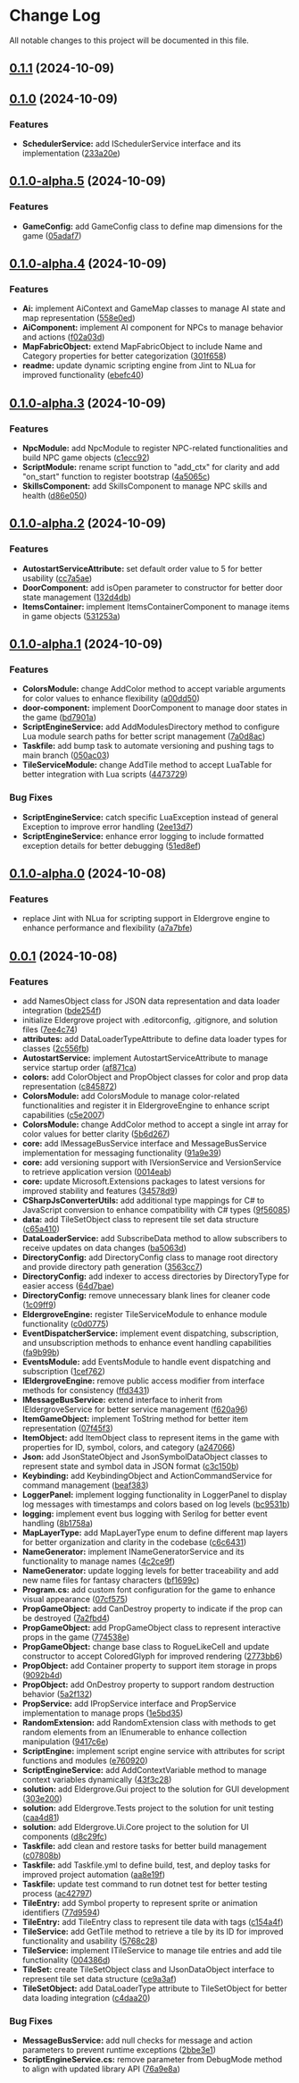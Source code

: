 # Change Log

All notable changes to this project will be documented in this file.

<a name="0.1.1"></a>
## [0.1.1](https://www.github.com/tgiachi/Eldergrove/releases/tag/v0.1.1) (2024-10-09)

<a name="0.1.0"></a>
## [0.1.0](https://www.github.com/tgiachi/Eldergrove/releases/tag/v0.1.0) (2024-10-09)

### Features

* **SchedulerService:** add ISchedulerService interface and its implementation ([233a20e](https://www.github.com/tgiachi/Eldergrove/commit/233a20e3b388e9675b091e9faa6c5dd6c27ada77))

<a name="0.1.0-alpha.5"></a>
## [0.1.0-alpha.5](https://www.github.com/tgiachi/Eldergrove/releases/tag/v0.1.0-alpha.5) (2024-10-09)

### Features

* **GameConfig:** add GameConfig class to define map dimensions for the game ([05adaf7](https://www.github.com/tgiachi/Eldergrove/commit/05adaf7634a18c43edd1acd5ce608ab94db847a3))

<a name="0.1.0-alpha.4"></a>
## [0.1.0-alpha.4](https://www.github.com/tgiachi/Eldergrove/releases/tag/v0.1.0-alpha.4) (2024-10-09)

### Features

* **Ai:** implement AiContext and GameMap classes to manage AI state and map representation ([558e0ed](https://www.github.com/tgiachi/Eldergrove/commit/558e0ed82044166dd2c9abd823f8ea7a04e191f1))
* **AiComponent:** implement AI component for NPCs to manage behavior and actions ([f02a03d](https://www.github.com/tgiachi/Eldergrove/commit/f02a03dbde8e36e5aaec2aa2a5b3630f633325bf))
* **MapFabricObject:** extend MapFabricObject to include Name and Category properties for better categorization ([301f658](https://www.github.com/tgiachi/Eldergrove/commit/301f658f587f51f73e23208c8ef1c6515deaeb44))
* **readme:** update dynamic scripting engine from Jint to NLua for improved functionality ([ebefc40](https://www.github.com/tgiachi/Eldergrove/commit/ebefc401aeb4db85915d93ce04093bcf4efec632))

<a name="0.1.0-alpha.3"></a>
## [0.1.0-alpha.3](https://www.github.com/tgiachi/Eldergrove/releases/tag/v0.1.0-alpha.3) (2024-10-09)

### Features

* **NpcModule:** add NpcModule to register NPC-related functionalities and build NPC game objects ([c1ecc92](https://www.github.com/tgiachi/Eldergrove/commit/c1ecc92de7a2611f4eb7d734c278502e515bb9a4))
* **ScriptModule:** rename script function to "add_ctx" for clarity and add "on_start" function to register bootstrap ([4a5065c](https://www.github.com/tgiachi/Eldergrove/commit/4a5065c8217486c7e08328357efa661ce17f3b92))
* **SkillsComponent:** add SkillsComponent to manage NPC skills and health ([d86e050](https://www.github.com/tgiachi/Eldergrove/commit/d86e0500c09c3714dc424cce8f30827cb4b240d3))

<a name="0.1.0-alpha.2"></a>
## [0.1.0-alpha.2](https://www.github.com/tgiachi/Eldergrove/releases/tag/v0.1.0-alpha.2) (2024-10-09)

### Features

* **AutostartServiceAttribute:** set default order value to 5 for better usability ([cc7a5ae](https://www.github.com/tgiachi/Eldergrove/commit/cc7a5aed74c5f70e3ff6297f2235baccbc6ce469))
* **DoorComponent:** add isOpen parameter to constructor for better door state management ([132d4db](https://www.github.com/tgiachi/Eldergrove/commit/132d4db7743b054b5f648ee09b2b246467bcacf9))
* **ItemsContainer:** implement ItemsContainerComponent to manage items in game objects ([531253a](https://www.github.com/tgiachi/Eldergrove/commit/531253a5c3e5b2932f912e7c0e65d6f4f4b5fb57))

<a name="0.1.0-alpha.1"></a>
## [0.1.0-alpha.1](https://www.github.com/tgiachi/Eldergrove/releases/tag/v0.1.0-alpha.1) (2024-10-09)

### Features

* **ColorsModule:** change AddColor method to accept variable arguments for color values to enhance flexibility ([a00dd50](https://www.github.com/tgiachi/Eldergrove/commit/a00dd50ef9bc31d151192813694f7f3ef4a827f9))
* **door-component:** implement DoorComponent to manage door states in the game ([bd7901a](https://www.github.com/tgiachi/Eldergrove/commit/bd7901a0932d5c26ae0452ba2183bcd78e40d222))
* **ScriptEngineService:** add AddModulesDirectory method to configure Lua module search paths for better script management ([7a0d8ac](https://www.github.com/tgiachi/Eldergrove/commit/7a0d8acabd7b74e96ac8b655c0dcad1a7fd9c5f1))
* **Taskfile:** add bump task to automate versioning and pushing tags to main branch ([050ac03](https://www.github.com/tgiachi/Eldergrove/commit/050ac0362e15d3f3f1fb3c78c70578076d1e84a3))
* **TileServiceModule:** change AddTile method to accept LuaTable for better integration with Lua scripts ([4473729](https://www.github.com/tgiachi/Eldergrove/commit/4473729ab0feaafd3fb76de2ed7d4569a17e5472))

### Bug Fixes

* **ScriptEngineService:** catch specific LuaException instead of general Exception to improve error handling ([2ee13d7](https://www.github.com/tgiachi/Eldergrove/commit/2ee13d7d1dfaf80f379fc7989d4a96f97aadfff3))
* **ScriptEngineService:** enhance error logging to include formatted exception details for better debugging ([51ed8ef](https://www.github.com/tgiachi/Eldergrove/commit/51ed8efa7f6186c25ae817b91afff55c07438bc0))

<a name="0.1.0-alpha.0"></a>
## [0.1.0-alpha.0](https://www.github.com/tgiachi/Eldergrove/releases/tag/v0.1.0-alpha.0) (2024-10-08)

### Features

* replace Jint with NLua for scripting support in Eldergrove engine to enhance performance and flexibility ([a7a7bfe](https://www.github.com/tgiachi/Eldergrove/commit/a7a7bfe71eeee9c956cc5e6dd805d7fd31dbd8e8))

<a name="0.0.1"></a>
## [0.0.1](https://www.github.com/tgiachi/Eldergrove/releases/tag/v0.0.1) (2024-10-08)

### Features

* add NamesObject class for JSON data representation and data loader integration ([bde254f](https://www.github.com/tgiachi/Eldergrove/commit/bde254f999be418e92b37ef1928149f6e4d93214))
* initialize Eldergrove project with .editorconfig, .gitignore, and solution files ([7ee4c74](https://www.github.com/tgiachi/Eldergrove/commit/7ee4c741f9d3ba3b15884f526e46e43e30f2f387))
* **attributes:** add DataLoaderTypeAttribute to define data loader types for classes ([2c556fb](https://www.github.com/tgiachi/Eldergrove/commit/2c556fbc81c51f589d0102d753beec727b965a97))
* **AutostartService:** implement AutostartServiceAttribute to manage service startup order ([af871ca](https://www.github.com/tgiachi/Eldergrove/commit/af871ca40ff4abd524eb918b4ad24a4b12c8987b))
* **colors:** add ColorObject and PropObject classes for color and prop data representation ([c845872](https://www.github.com/tgiachi/Eldergrove/commit/c845872a29b056a8d5b2a4ec3dec09a5fd079fe1))
* **ColorsModule:** add ColorsModule to manage color-related functionalities and register it in EldergroveEngine to enhance script capabilities ([c5e2007](https://www.github.com/tgiachi/Eldergrove/commit/c5e2007d226313b25731c0b2cba7e5cb8fc93398))
* **ColorsModule:** change AddColor method to accept a single int array for color values for better clarity ([5b6d267](https://www.github.com/tgiachi/Eldergrove/commit/5b6d267d3e064c62625dde968aa703460bca49b9))
* **core:** add IMessageBusService interface and MessageBusService implementation for messaging functionality ([91a9e39](https://www.github.com/tgiachi/Eldergrove/commit/91a9e392e6e6ad2ad95178830413b10590dfa0d7))
* **core:** add versioning support with IVersionService and VersionService to retrieve application version ([0014eab](https://www.github.com/tgiachi/Eldergrove/commit/0014eab90f5c80a4e7a0a5b6085572f6bdb48c6d))
* **core:** update Microsoft.Extensions packages to latest versions for improved stability and features ([34578d9](https://www.github.com/tgiachi/Eldergrove/commit/34578d9af87aa3a5c25285f720ec8bef19aa7628))
* **CSharpJsConverterUtils:** add additional type mappings for C# to JavaScript conversion to enhance compatibility with C# types ([9f56085](https://www.github.com/tgiachi/Eldergrove/commit/9f56085813621f8bfc0c6aaf4b79f18a2146c6c6))
* **data:** add TileSetObject class to represent tile set data structure ([c65a410](https://www.github.com/tgiachi/Eldergrove/commit/c65a4104bc84b149c72497cd5844269cb62ce67f))
* **DataLoaderService:** add SubscribeData method to allow subscribers to receive updates on data changes ([ba5063d](https://www.github.com/tgiachi/Eldergrove/commit/ba5063d78a92534b3d415b126d6ddff691cf860e))
* **DirectoryConfig:** add DirectoryConfig class to manage root directory and provide directory path generation ([3563cc7](https://www.github.com/tgiachi/Eldergrove/commit/3563cc730c3b0423eced0dc1fa8e99d26c835ea1))
* **DirectoryConfig:** add indexer to access directories by DirectoryType for easier access ([64d7bae](https://www.github.com/tgiachi/Eldergrove/commit/64d7baef1f7a18530972618395c27ff1ce4a6f01))
* **DirectoryConfig:** remove unnecessary blank lines for cleaner code ([1c09ff9](https://www.github.com/tgiachi/Eldergrove/commit/1c09ff9ba633a6cf5d51ef109556ef67c099b4ae))
* **EldergroveEngine:** register TileServiceModule to enhance module functionality ([c0d0775](https://www.github.com/tgiachi/Eldergrove/commit/c0d0775a8eda9cff99a2d32e634b4cf4b1a101db))
* **EventDispatcherService:** implement event dispatching, subscription, and unsubscription methods to enhance event handling capabilities ([fa9b99b](https://www.github.com/tgiachi/Eldergrove/commit/fa9b99bf7c502ab3c7299a9bb353cef65d4ef011))
* **EventsModule:** add EventsModule to handle event dispatching and subscription ([1cef762](https://www.github.com/tgiachi/Eldergrove/commit/1cef762a09438e303ec8f6a66f11711cdd8c265a))
* **IEldergroveEngine:** remove public access modifier from interface methods for consistency ([ffd3431](https://www.github.com/tgiachi/Eldergrove/commit/ffd34312ab1028f779fb841f475868fcb37bcee1))
* **IMessageBusService:** extend interface to inherit from IEldergroveService for better service management ([f620a96](https://www.github.com/tgiachi/Eldergrove/commit/f620a964c6ba296e4c39998273dffecfd53dda0d))
* **ItemGameObject:** implement ToString method for better item representation ([07f45f3](https://www.github.com/tgiachi/Eldergrove/commit/07f45f32ea063f6677fa7b57e15f67831dca3539))
* **ItemObject:** add ItemObject class to represent items in the game with properties for ID, symbol, colors, and category ([a247066](https://www.github.com/tgiachi/Eldergrove/commit/a247066829f3b3e001ee3f3c9704d8da97b18c46))
* **Json:** add JsonStateObject and JsonSymbolDataObject classes to represent state and symbol data in JSON format ([c3c150b](https://www.github.com/tgiachi/Eldergrove/commit/c3c150b2d5d969c8bc822b9592f11466e09d297f))
* **Keybinding:** add KeybindingObject and ActionCommandService for command management ([beaf383](https://www.github.com/tgiachi/Eldergrove/commit/beaf383c427eb8fa996260d31d3019612be96131))
* **LoggerPanel:** implement logging functionality in LoggerPanel to display log messages with timestamps and colors based on log levels ([bc9531b](https://www.github.com/tgiachi/Eldergrove/commit/bc9531b5514f81fb953a76ff6cfac2f20224bc02))
* **logging:** implement event bus logging with Serilog for better event handling ([8b1758a](https://www.github.com/tgiachi/Eldergrove/commit/8b1758a0686ecc1a09cca5bbe14851865796ae09))
* **MapLayerType:** add MapLayerType enum to define different map layers for better organization and clarity in the codebase ([c6c6431](https://www.github.com/tgiachi/Eldergrove/commit/c6c643110806d108f15863cd9a57720ef992d7ba))
* **NameGenerator:** implement INameGeneratorService and its functionality to manage names ([4c2ce9f](https://www.github.com/tgiachi/Eldergrove/commit/4c2ce9fabcfcc48613dae1ffc556b6d556f9814e))
* **NameGenerator:** update logging levels for better traceability and add new name files for fantasy characters ([bf1699c](https://www.github.com/tgiachi/Eldergrove/commit/bf1699c5f409d5e5b9fcef744f5faa3f66609aab))
* **Program.cs:** add custom font configuration for the game to enhance visual appearance ([07cf575](https://www.github.com/tgiachi/Eldergrove/commit/07cf57547fafe411294288e2b0f8708536b162ef))
* **PropGameObject:** add CanDestroy property to indicate if the prop can be destroyed ([7a2fbd4](https://www.github.com/tgiachi/Eldergrove/commit/7a2fbd49d011e0ed1c5bfb24289ac25e65b0a18f))
* **PropGameObject:** add PropGameObject class to represent interactive props in the game ([774538e](https://www.github.com/tgiachi/Eldergrove/commit/774538e6ef1223a1f8a9580559f4de61f3a67f2c))
* **PropGameObject:** change base class to RogueLikeCell and update constructor to accept ColoredGlyph for improved rendering ([2773bb6](https://www.github.com/tgiachi/Eldergrove/commit/2773bb6edb60e506f26837fdeb9602fed4a35f53))
* **PropObject:** add Container property to support item storage in props ([9092b4d](https://www.github.com/tgiachi/Eldergrove/commit/9092b4d78bd52e483a2beef17d5a7e22dbc3e19d))
* **PropObject:** add OnDestroy property to support random destruction behavior ([5a2f132](https://www.github.com/tgiachi/Eldergrove/commit/5a2f13238415f552d871605648f437f4e6e01211))
* **PropService:** add IPropService interface and PropService implementation to manage props ([1e5bd35](https://www.github.com/tgiachi/Eldergrove/commit/1e5bd350c1cc6d572140650f27cf35d3cffb9311))
* **RandomExtension:** add RandomExtension class with methods to get random elements from an IEnumerable to enhance collection manipulation ([9417c6e](https://www.github.com/tgiachi/Eldergrove/commit/9417c6e95cb4a284d350b421610cc080d739312f))
* **ScriptEngine:** implement script engine service with attributes for script functions and modules ([e760920](https://www.github.com/tgiachi/Eldergrove/commit/e76092073701ca580e6b41dfcee8e8c9148dd7d8))
* **ScriptEngineService:** add AddContextVariable method to manage context variables dynamically ([43f3c28](https://www.github.com/tgiachi/Eldergrove/commit/43f3c2896d96e9b05ee6286f0a6df2fd366ed083))
* **solution:** add Eldergrove.Gui project to the solution for GUI development ([303e200](https://www.github.com/tgiachi/Eldergrove/commit/303e2007fc6743953725bd836649fcec12b9f48e))
* **solution:** add Eldergrove.Tests project to the solution for unit testing ([caa4d81](https://www.github.com/tgiachi/Eldergrove/commit/caa4d815708481e065a58b422338b2db406f6758))
* **solution:** add Eldergrove.Ui.Core project to the solution for UI components ([d8c29fc](https://www.github.com/tgiachi/Eldergrove/commit/d8c29fc81fb6eb111bbabc0e09bb0afbb98a1196))
* **Taskfile:** add clean and restore tasks for better build management ([c07808b](https://www.github.com/tgiachi/Eldergrove/commit/c07808b2e7e7fcd193e0aa4b17517a08ae8290f1))
* **Taskfile:** add Taskfile.yml to define build, test, and deploy tasks for improved project automation ([aa8e19f](https://www.github.com/tgiachi/Eldergrove/commit/aa8e19f58f9bdbf492016ec1c050a65dfaba06f9))
* **Taskfile:** update test command to run dotnet test for better testing process ([ac42797](https://www.github.com/tgiachi/Eldergrove/commit/ac427976910d4753a8d56e71b2e7013d33cbf070))
* **TileEntry:** add Symbol property to represent sprite or animation identifiers ([77d9594](https://www.github.com/tgiachi/Eldergrove/commit/77d95943938bc76236937a4ce40e9b2b3cc01b28))
* **TileEntry:** add TileEntry class to represent tile data with tags ([c154a4f](https://www.github.com/tgiachi/Eldergrove/commit/c154a4fbb2eef231d3a3e8a644312bd2c60597c3))
* **TileService:** add GetTile method to retrieve a tile by its ID for improved functionality and usability ([5768c28](https://www.github.com/tgiachi/Eldergrove/commit/5768c2865d13d03d8e1053dea3e4145dfdadd595))
* **TileService:** implement ITileService to manage tile entries and add tile functionality ([004386d](https://www.github.com/tgiachi/Eldergrove/commit/004386d5066bd0c59e9c4ea4a6b122084f05805a))
* **TileSet:** create TileSetObject class and IJsonDataObject interface to represent tile set data structure ([ce9a3af](https://www.github.com/tgiachi/Eldergrove/commit/ce9a3afbb6840388f7d3cfbd82605f5521405ae0))
* **TileSetObject:** add DataLoaderType attribute to TileSetObject for better data loading integration ([c4daa20](https://www.github.com/tgiachi/Eldergrove/commit/c4daa2078c2f2583cdd68431a3965620f0d9fe04))

### Bug Fixes

* **MessageBusService:** add null checks for message and action parameters to prevent runtime exceptions ([2bbe3e1](https://www.github.com/tgiachi/Eldergrove/commit/2bbe3e1afe569a7eee6486283a0a9e3f0acc5e98))
* **ScriptEngineService.cs:** remove parameter from DebugMode method to align with updated library API ([76a9e8a](https://www.github.com/tgiachi/Eldergrove/commit/76a9e8a0adff5b5adc15bb447d88f22fe08d9a03))

